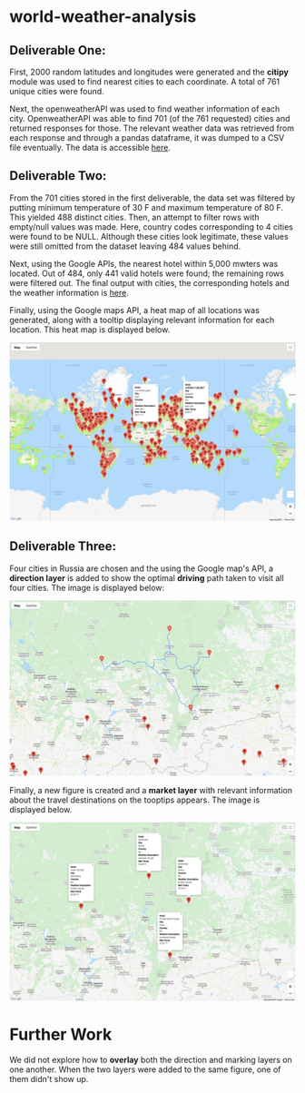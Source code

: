 # world-weather-analysis

## Deliverable One:

First, 2000 random latitudes and longitudes were generated and the **citipy** module was used to find nearest cities to each coordinate. A total of 761 unique cities were found.

Next, the openweatherAPI was used to find weather information of each city. OpenweatherAPI was able to find 701 (of the 761 requested) cities and returned responses for those. The relevant weather data was retrieved from each response and through a pandas dataframe, it was dumped to a CSV file eventually. The data is accessible 
[here](Weather_Database/WeatherPy_Database.csv).

## Deliverable Two:

From the 701 cities stored in the first deliverable, the data set was filtered by putting minimum temperature of 30 F and maximum temperature of 80 F. This yielded 488 distinct cities. Then, an attempt to filter rows with empty/null values was made. Here, country codes corresponding to 4 cities were found to be NULL. Although these cities look legitimate, these values were still omitted from the dataset leaving 484 values behind. 

Next, using the Google APIs, the nearest hotel within 5,000 mwters was located. Out of 484, only 441 valid hotels were found; the remaining rows were filtered out. The final output with cities, the corresponding hotels and the weather information is [here](Vacation_Search/WeatherPy_vacation.csv).

Finally, using the Google maps API, a heat map of all locations was generated, along with a tooltip displaying relevant information for each location. This heat map is displayed below.

![image_name](Vacation_Search/WeatherPy_vacation_map.png)

## Deliverable Three:

Four cities in Russia are chosen and the using the Google map's API, a **direction layer** is added to show the optimal **driving** path taken to visit all four cities. The image is displayed below:

![image_name](Vacation_Itinerary/WeatherPy_travel_map.png)

Finally, a new figure is created and a **market layer** with relevant information about the travel destinations on the tooptips appears. The image is displayed below.

![image_name](Vacation_Itinerary/WeatherPy_travel_map_markers.png)

# Further Work

We did not explore how to **overlay** both the direction and marking layers on one another. When the two layers were added to the same figure, one of them didn't show up.
